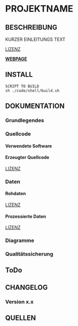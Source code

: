 PROJEKTNAME
==============================

## BESCHREIBUNG
KURZER EINLEITUNGS TEXT

[LIZENZ](LIZENZURL)

**[WEBPAGE](WEBPAGEURL)**

## INSTALL
 
```shell
SCRIPT TO BUILD
sh ./code/shell/build.sh
```

## DOKUMENTATION
### Grundlegendes

### Quellcode
#### Verwendete Software

#### Erzeugter Quellcode
[LIZENZ](LIZENZURL)

### Daten
#### Rohdaten
[LIZENZ](LIZENZURL)

#### Prozessierte Daten
[LIZENZ](LIZENZURL)


### Diagramme

### Qualitätssicherung

## ToDo

## CHANGELOG
### Version x.x


## QUELLEN

